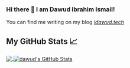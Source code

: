 ### Hi there 👋 I am Dawud Ibrahim Ismail!

You can find me writing on my blog *[idawud.tech](https://idawud.tech)*

## My GitHub Stats &#x1f4c8;

<a href="https://github.com/idawud/idawud">
  <img align="center" src="https://github-readme-stats.vercel.app/api/top-langs/?username=idawud&hide=html&title_color=ffffff&text_color=c9cacc&icon_color=2bbc8a&bg_color=1d1f21&count_private=true" />
</a>
<a href="https://github.com/idawud/idawud">
  <img align="center" src="https://github-readme-stats.vercel.app/api?username=idawud&show_icons=true&line_height=27&count_private=true&title_color=ffffff&text_color=c9cacc&icon_color=2bbc8a&bg_color=1d1f21&count_private=true" alt="dawud's GitHub Stats" />
</a>

<!--
**idawud/idawud** is a ✨ _special_ ✨ repository because its `README.md` (this file) appears on your GitHub profile.

Here are some ideas to get you started:

- 🔭 I’m currently working on ...
- 🌱 I’m currently learning ...
- 👯 I’m looking to collaborate on ...
- 🤔 I’m looking for help with ...
- 💬 Ask me about ...
- 📫 How to reach me: ...
- 😄 Pronouns: ...
- ⚡ Fun fact: ...
-->
